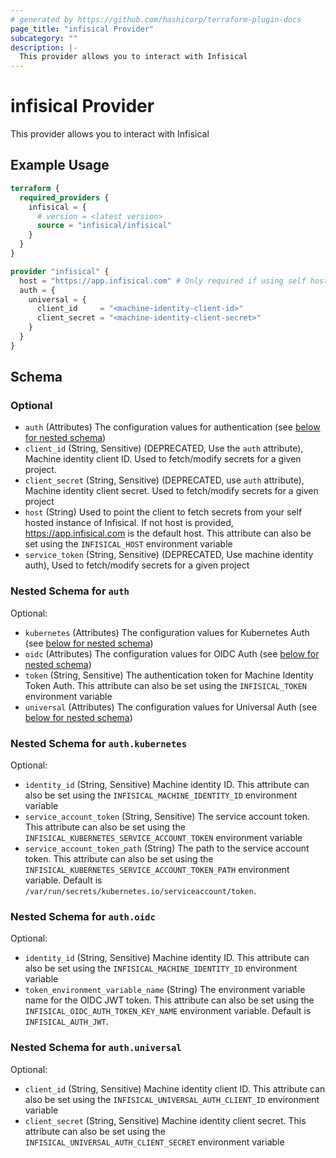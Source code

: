 ```yaml
---
# generated by https://github.com/hashicorp/terraform-plugin-docs
page_title: "infisical Provider"
subcategory: ""
description: |-
  This provider allows you to interact with Infisical
---
```


# infisical Provider

This provider allows you to interact with Infisical

## Example Usage

```terraform
terraform {
  required_providers {
    infisical = {
      # version = <latest version>
      source = "infisical/infisical"
    }
  }
}

provider "infisical" {
  host = "https://app.infisical.com" # Only required if using self hosted instance of Infisical, default is https://app.infisical.com
  auth = {
    universal = {
      client_id     = "<machine-identity-client-id>"
      client_secret = "<machine-identity-client-secret>"
    }
  }
}
```

<!-- schema generated by tfplugindocs -->
## Schema

### Optional

- `auth` (Attributes) The configuration values for authentication (see [below for nested schema](#nestedatt--auth))
- `client_id` (String, Sensitive) (DEPRECATED, Use the `auth` attribute), Machine identity client ID. Used to fetch/modify secrets for a given project.
- `client_secret` (String, Sensitive) (DEPRECATED, use `auth` attribute), Machine identity client secret. Used to fetch/modify secrets for a given project
- `host` (String) Used to point the client to fetch secrets from your self hosted instance of Infisical. If not host is provided, https://app.infisical.com is the default host. This attribute can also be set using the `INFISICAL_HOST` environment variable
- `service_token` (String, Sensitive) (DEPRECATED, Use machine identity auth), Used to fetch/modify secrets for a given project

<a id="nestedatt--auth"></a>
### Nested Schema for `auth`

Optional:

- `kubernetes` (Attributes) The configuration values for Kubernetes Auth (see [below for nested schema](#nestedatt--auth--kubernetes))
- `oidc` (Attributes) The configuration values for OIDC Auth (see [below for nested schema](#nestedatt--auth--oidc))
- `token` (String, Sensitive) The authentication token for Machine Identity Token Auth. This attribute can also be set using the `INFISICAL_TOKEN` environment variable
- `universal` (Attributes) The configuration values for Universal Auth (see [below for nested schema](#nestedatt--auth--universal))

<a id="nestedatt--auth--kubernetes"></a>
### Nested Schema for `auth.kubernetes`

Optional:

- `identity_id` (String, Sensitive) Machine identity ID. This attribute can also be set using the `INFISICAL_MACHINE_IDENTITY_ID` environment variable
- `service_account_token` (String, Sensitive) The service account token. This attribute can also be set using the `INFISICAL_KUBERNETES_SERVICE_ACCOUNT_TOKEN` environment variable
- `service_account_token_path` (String) The path to the service account token. This attribute can also be set using the `INFISICAL_KUBERNETES_SERVICE_ACCOUNT_TOKEN_PATH` environment variable. Default is `/var/run/secrets/kubernetes.io/serviceaccount/token`.


<a id="nestedatt--auth--oidc"></a>
### Nested Schema for `auth.oidc`

Optional:

- `identity_id` (String, Sensitive) Machine identity ID. This attribute can also be set using the `INFISICAL_MACHINE_IDENTITY_ID` environment variable
- `token_environment_variable_name` (String) The environment variable name for the OIDC JWT token. This attribute can also be set using the `INFISICAL_OIDC_AUTH_TOKEN_KEY_NAME` environment variable. Default is `INFISICAL_AUTH_JWT`.


<a id="nestedatt--auth--universal"></a>
### Nested Schema for `auth.universal`

Optional:

- `client_id` (String, Sensitive) Machine identity client ID. This attribute can also be set using the `INFISICAL_UNIVERSAL_AUTH_CLIENT_ID` environment variable
- `client_secret` (String, Sensitive) Machine identity client secret. This attribute can also be set using the `INFISICAL_UNIVERSAL_AUTH_CLIENT_SECRET` environment variable
